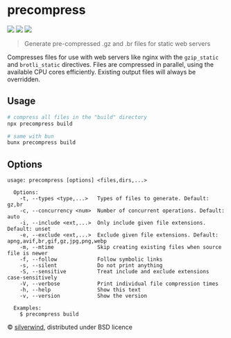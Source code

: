 # precompress
[![](https://img.shields.io/npm/v/precompress.svg?style=flat)](https://www.npmjs.org/package/precompress) [![](https://img.shields.io/npm/dm/precompress.svg)](https://www.npmjs.org/package/precompress) [![](https://packagephobia.com/badge?p=precompress)](https://packagephobia.com/result?p=precompress)

> Generate pre-compressed .gz and .br files for static web servers

Compresses files for use with web servers like nginx with the `gzip_static` and `brotli_static` directives. Files are compressed in parallel, using the available CPU cores efficiently. Existing output files will always be overridden.

## Usage
```bash
# compress all files in the "build" directory
npx precompress build

# same with bun
bunx precompress build
```

## Options
```
usage: precompress [options] <files,dirs,...>

  Options:
    -t, --types <type,...>   Types of files to generate. Default: gz,br
    -c, --concurrency <num>  Number of concurrent operations. Default: auto
    -i, --include <ext,...>  Only include given file extensions. Default: unset
    -e, --exclude <ext,...>  Exclude given file extensions. Default: apng,avif,br,gif,gz,jpg,png,webp
    -m, --mtime              Skip creating existing files when source file is newer
    -f, --follow             Follow symbolic links
    -s, --silent             Do not print anything
    -S, --sensitive          Treat include and exclude extensions case-sensitively
    -V, --verbose            Print individual file compression times
    -h, --help               Show this text
    -v, --version            Show the version

  Examples:
    $ precompress build
```

© [silverwind](https://github.com/silverwind), distributed under BSD licence
